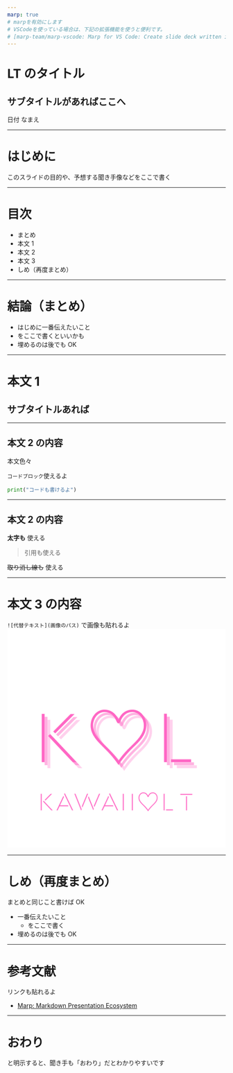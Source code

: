 ```yaml
---
marp: true
# marpを有効にします
# VSCodeを使っている場合は、下記の拡張機能を使うと便利です。
# [marp-team/marp-vscode: Marp for VS Code: Create slide deck written in Marp Markdown on VS Code](https://github.com/marp-team/marp-vscode)
---
```


# LT のタイトル

## サブタイトルがあればここへ

日付 なまえ

---

# はじめに

このスライドの目的や、予想する聞き手像などをここで書く

---

# 目次

- まとめ
- 本文 1
- 本文 2
- 本文 3
- しめ（再度まとめ）

---

# 結論（まとめ）

- はじめに一番伝えたいこと
- をここで書くといいかも
- 埋めるのは後でも OK

---

# 本文 1

## サブタイトルあれば

---

## 本文 2 の内容

本文色々

`コードブロック`使えるよ

```python
print("コードも書けるよ")
```

---

## 本文 2 の内容

**太字も** 使える

> 引用も使える

~~取り消し線も~~ 使える

---

# 本文 3 の内容

`![代替テキスト](画像のパス)` で画像も貼れるよ
![kawaii_LT_logo](logo/kawaii_lt_logo_pink.png)

---

# しめ（再度まとめ）

まとめと同じこと書けば OK

- 一番伝えたいこと
  - をここで書く
- 埋めるのは後でも OK

---

# 参考文献

リンクも貼れるよ

- [Marp: Markdown Presentation Ecosystem](https://marp.app/)

---

# おわり

と明示すると、聞き手も「おわり」だとわかりやすいです

